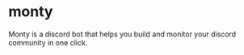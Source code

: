 # monty
Monty is a discord bot that helps you build and monitor your discord community in one click.
